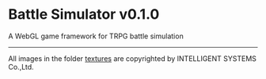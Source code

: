 # Battle Simulator v0.1.0
A WebGL game framework for TRPG battle simulation

---
All images in the folder [textures](./textures) are copyrighted by INTELLIGENT SYSTEMS Co.,Ltd.
